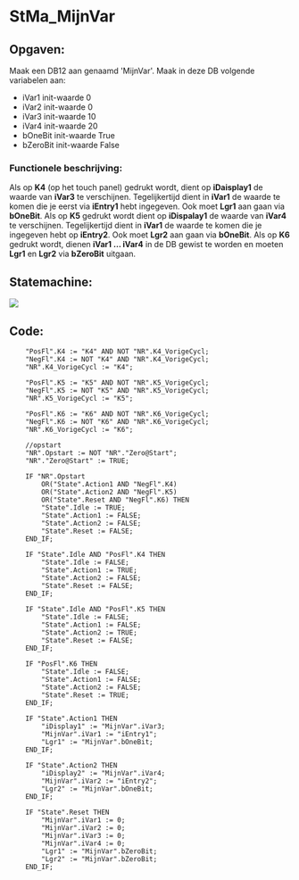 # StMa_MijnVar
## Opgaven:
Maak een DB12 aan genaamd 'MijnVar'.
Maak in deze DB volgende variabelen aan:
- iVar1 init-waarde 0
- iVar2 init-waarde 0
- iVar3 init-waarde 10
- iVar4 init-waarde 20
- bOneBit init-waarde True
- bZeroBit init-waarde False
### Functionele beschrijving:
Als op **K4** (op het touch panel) gedrukt wordt, dient op **iDaisplay1** de waarde van **iVar3** te
verschijnen. Tegelijkertijd dient in **iVar1** de waarde te komen die je eerst via **iEntry1** hebt
ingegeven.
Ook moet **Lgr1** aan gaan via **bOneBit**.
Als op **K5** gedrukt wordt dient op **iDispalay1** de waarde van **iVar4** te verschijnen.
Tegelijkertijd dient in **iVar1** de waarde te komen die je ingegeven hebt op **iEntry2**.
Ook moet **Lgr2** aan gaan via **bOneBit**.
Als op **K6** gedrukt wordt, dienen **iVar1 … iVar4** in de DB gewist te worden en moeten **Lgr1** en
**Lgr2** via **bZeroBit** uitgaan.

## Statemachine:
![](https://i.ibb.co/ZMkSy59/Oefeningen-St-Ma-Mijn-Var.jpgs)
## Code:
```scl
    "PosFl".K4 := "K4" AND NOT "NR".K4_VorigeCycl;
    "NegFl".K4 := NOT "K4" AND "NR".K4_VorigeCycl;
    "NR".K4_VorigeCycl := "K4";
    
    "PosFl".K5 := "K5" AND NOT "NR".K5_VorigeCycl;
    "NegFl".K5 := NOT "K5" AND "NR".K5_VorigeCycl;
    "NR".K5_VorigeCycl := "K5";
    
    "PosFl".K6 := "K6" AND NOT "NR".K6_VorigeCycl;
    "NegFl".K6 := NOT "K6" AND "NR".K6_VorigeCycl;
    "NR".K6_VorigeCycl := "K6";
    
    //opstart
    "NR".Opstart := NOT "NR"."Zero@Start";
    "NR"."Zero@Start" := TRUE;
    
    IF "NR".Opstart
        OR("State".Action1 AND "NegFl".K4)
        OR("State".Action2 AND "NegFl".K5)
        OR("State".Reset AND "NegFl".K6) THEN
        "State".Idle := TRUE;
        "State".Action1 := FALSE;
        "State".Action2 := FALSE;
        "State".Reset := FALSE;
    END_IF;
    
    IF "State".Idle AND "PosFl".K4 THEN
        "State".Idle := FALSE;
        "State".Action1 := TRUE;
        "State".Action2 := FALSE;
        "State".Reset := FALSE;
    END_IF;
    
    IF "State".Idle AND "PosFl".K5 THEN
        "State".Idle := FALSE;
        "State".Action1 := FALSE;
        "State".Action2 := TRUE;
        "State".Reset := FALSE;
    END_IF;
    
    IF "PosFl".K6 THEN
        "State".Idle := FALSE;
        "State".Action1 := FALSE;
        "State".Action2 := FALSE;
        "State".Reset := TRUE;
    END_IF;
    
    IF "State".Action1 THEN
        "iDisplay1" := "MijnVar".iVar3;
        "MijnVar".iVar1 := "iEntry1";
        "Lgr1" := "MijnVar".bOneBit;
    END_IF;
    
    IF "State".Action2 THEN
        "iDisplay2" := "MijnVar".iVar4;
        "MijnVar".iVar2 := "iEntry2";
        "Lgr2" := "MijnVar".bOneBit;
    END_IF;
    
    IF "State".Reset THEN
        "MijnVar".iVar1 := 0;
        "MijnVar".iVar2 := 0;
        "MijnVar".iVar3 := 0;
        "MijnVar".iVar4 := 0;
        "Lgr1" := "MijnVar".bZeroBit;
        "Lgr2" := "MijnVar".bZeroBit;
    END_IF;
```
